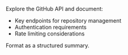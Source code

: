 Explore the GitHub API and document:
- Key endpoints for repository management
- Authentication requirements
- Rate limiting considerations

Format as a structured summary.